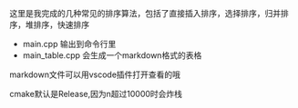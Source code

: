这里是我完成的几种常见的排序算法，包括了直接插入排序，选择排序，归并排序，堆排序，快速排序

- main.cpp 输出到命令行里
- main_table.cpp 会生成一个markdown格式的表格

markdown文件可以用vscode插件打开查看的哦

cmake默认是Release,因为n超过10000时会炸栈
